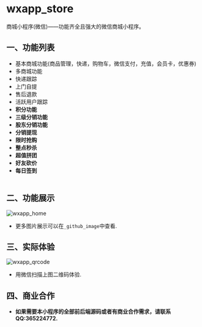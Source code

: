 # wxapp_store
商城小程序(微信)——功能齐全且强大的微信商城小程序。

## 一、功能列表<br>
- 基本商城功能(商品管理，快递，购物车，微信支付，充值，会员卡，优惠券)<br>
- 多商城功能<br>
- 快递跟踪<br>
- 上门自提<br>
- 售后退款<br>
- 活跃用户跟踪<br>
- **积分功能**<br>
- **三级分销功能**<br>
- **股东分销功能**<br>
- **分销提现**<br>
- **限时抢购**<br>
- **整点秒杀**<br>
- **超值拼团**<br>
- **好友砍价**<br>
- **每日签到**<br><br>

## 二、功能展示<br>
![wxapp_home](https://github.com/taosir/wxapp_store/blob/master/_github_image/1_1.jpg) <br>
- 更多图片展示可以在`_github_image`中查看.<br>

## 三、实际体验
![wxapp_qrcode](https://github.com/taosir/wxapp_store/blob/master/_github_image/share.jpg) <br>
- 用微信扫描上图二维码体验.<br>

## 四、商业合作
- **如果需要本小程序的全部前后端源码或者有商业合作需求，请联系QQ:365224772.**<br>
